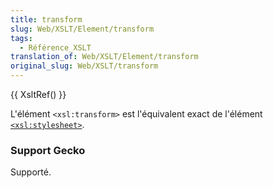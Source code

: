 ```yaml
---
title: transform
slug: Web/XSLT/Element/transform
tags:
  - Référence_XSLT
translation_of: Web/XSLT/Element/transform
original_slug: Web/XSLT/transform
---
```

{{ XsltRef() }}

L'élément `<xsl:transform>` est l'équivalent exact de l'élément [`<xsl:stylesheet>`](fr/XSLT/stylesheet).

### Support Gecko

Supporté.
